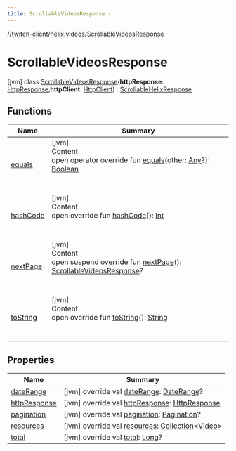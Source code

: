 ```yaml
---
title: ScrollableVideosResponse -
---
```

//[twitch-client](../../index.md)/[helix.videos](../index.md)/[ScrollableVideosResponse](index.md)



# ScrollableVideosResponse  
 [jvm] class [ScrollableVideosResponse](index.md)(**httpResponse**: [HttpResponse](),**httpClient**: [HttpClient]()) : [ScrollableHelixResponse](../../helix.http.model/-scrollable-helix-response/index.md)   


## Functions  
  
|  Name|  Summary| 
|---|---|
| [equals](https://kotlinlang.org/api/latest/jvm/stdlib/kotlin/-any/equals.html)| [jvm]  <br>Content  <br>open operator override fun [equals](https://kotlinlang.org/api/latest/jvm/stdlib/kotlin/-any/equals.html)(other: [Any](https://kotlinlang.org/api/latest/jvm/stdlib/kotlin/-any/index.html)?): [Boolean](https://kotlinlang.org/api/latest/jvm/stdlib/kotlin/-boolean/index.html)  <br><br><br>
| [hashCode](https://kotlinlang.org/api/latest/jvm/stdlib/kotlin/-any/hash-code.html)| [jvm]  <br>Content  <br>open override fun [hashCode](https://kotlinlang.org/api/latest/jvm/stdlib/kotlin/-any/hash-code.html)(): [Int](https://kotlinlang.org/api/latest/jvm/stdlib/kotlin/-int/index.html)  <br><br><br>
| [nextPage](next-page.md)| [jvm]  <br>Content  <br>open suspend override fun [nextPage](next-page.md)(): [ScrollableVideosResponse](index.md)?  <br><br><br>
| [toString](https://kotlinlang.org/api/latest/jvm/stdlib/kotlin/-any/to-string.html)| [jvm]  <br>Content  <br>open override fun [toString](https://kotlinlang.org/api/latest/jvm/stdlib/kotlin/-any/to-string.html)(): [String](https://kotlinlang.org/api/latest/jvm/stdlib/kotlin/-string/index.html)  <br><br><br>


## Properties  
  
|  Name|  Summary| 
|---|---|
| [dateRange](index.md#helix.videos/ScrollableVideosResponse/dateRange/#/PointingToDeclaration/)|  [jvm] override val [dateRange](index.md#helix.videos/ScrollableVideosResponse/dateRange/#/PointingToDeclaration/): [DateRange](../../helix.http.model/-date-range/index.md)?   <br>
| [httpResponse](index.md#helix.videos/ScrollableVideosResponse/httpResponse/#/PointingToDeclaration/)|  [jvm] override val [httpResponse](index.md#helix.videos/ScrollableVideosResponse/httpResponse/#/PointingToDeclaration/): [HttpResponse]()   <br>
| [pagination](index.md#helix.videos/ScrollableVideosResponse/pagination/#/PointingToDeclaration/)|  [jvm] override val [pagination](index.md#helix.videos/ScrollableVideosResponse/pagination/#/PointingToDeclaration/): [Pagination](../../helix.http.model/-pagination/index.md)?   <br>
| [resources](index.md#helix.videos/ScrollableVideosResponse/resources/#/PointingToDeclaration/)|  [jvm] override val [resources](index.md#helix.videos/ScrollableVideosResponse/resources/#/PointingToDeclaration/): [Collection](https://kotlinlang.org/api/latest/jvm/stdlib/kotlin.collections/-collection/index.html)<[Video](../../helix.videos.model/-video/index.md)>   <br>
| [total](index.md#helix.videos/ScrollableVideosResponse/total/#/PointingToDeclaration/)|  [jvm] override val [total](index.md#helix.videos/ScrollableVideosResponse/total/#/PointingToDeclaration/): [Long](https://kotlinlang.org/api/latest/jvm/stdlib/kotlin/-long/index.html)?   <br>

